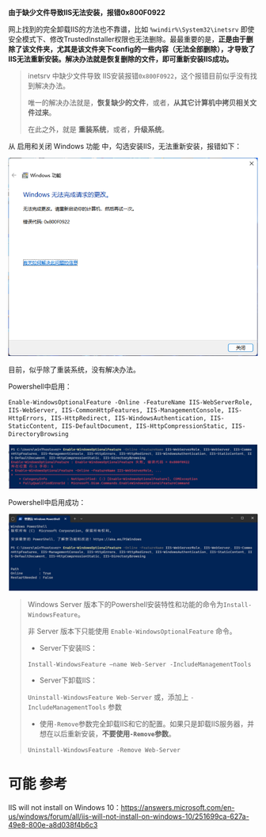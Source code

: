 **由于缺少文件导致IIS无法安装，报错0x800F0922**

网上找到的完全卸载IIS的方法也不靠谱，比如 `%windir%\System32\inetsrv` 即使安全模式下、修改TrustedInstaller权限也无法删除。最最重要的是，**正是由于删除了该文件夹，尤其是该文件夹下config的一些内容（无法全部删除），才导致了IIS无法重新安装。解决办法就是恢复删除的文件，即可重新安装IIS成功。**

> inetsrv 中缺少文件导致 IIS安装报错`0x800F0922`，这个报错目前似乎没有找到解决办法。
> 
> 唯一的解决办法就是，**恢复缺少的文件**，或者，**从其它计算机中拷贝相关文件过来**。
> 
> 在此之外，就是 **重装系统**，或者，**升级系统**。

从 启用和关闭 Windows 功能 中，勾选安装IIS，无法重新安装，报错如下：

![](img/20230209003901.png)  

目前，似乎除了重装系统，没有解决办法。

Powershell中启用：

```shell
Enable-WindowsOptionalFeature -Online -FeatureName IIS-WebServerRole, IIS-WebServer, IIS-CommonHttpFeatures, IIS-ManagementConsole, IIS-HttpErrors, IIS-HttpRedirect, IIS-WindowsAuthentication, IIS-StaticContent, IIS-DefaultDocument, IIS-HttpCompressionStatic, IIS-DirectoryBrowsing
```

![](img/20230209005612.png)  

Powershell中启用成功：

![](img/20230209084046.png)  

> Windows Server 版本下的Powershell安装特性和功能的命令为`Install-WindowsFeature`。
> 
> 非 Server 版本下只能使用 `Enable-WindowsOptionalFeature` 命令。
>
> - Server下安装IIS：
> 
> `Install-WindowsFeature –name Web-Server -IncludeManagementTools`
>
> - Server下卸载IIS：
> 
> `Uninstall-WindowsFeature Web-Server` 或，添加上 `-IncludeManagementTools` 参数
>
> - 使用`-Remove`参数完全卸载IIS和它的配置。如果只是卸载IIS服务器，并想在以后重新安装，**不要使用`-Remove`参数**。
> 
> `Uninstall-WindowsFeature -Remove Web-Server`

# 可能 参考

IIS will not install on Windows 10：https://answers.microsoft.com/en-us/windows/forum/all/iis-will-not-install-on-windows-10/251699ca-627a-49e8-800e-a8d038f4b6c3


